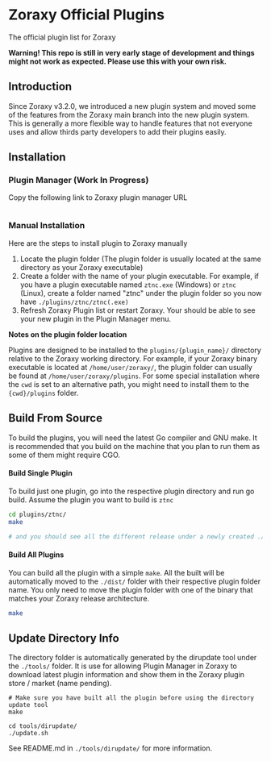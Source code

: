 # Zoraxy Official Plugins
The official plugin list for Zoraxy

**Warning! This repo is still in very early stage of development and things might not work as expected. Please use this with your own risk.**



## Introduction

Since Zoraxy v3.2.0, we introduced a new plugin system and moved some of the features from the Zoraxy main branch into the new plugin system. This is generally a more flexible way to handle features that not everyone uses and allow thirds party developers to add their plugins easily. 



## Installation

### Plugin Manager (Work In Progress)

Copy the following link to Zoraxy plugin manager URL

```

```



### Manual Installation

Here are the steps to install plugin to Zoraxy manually

1. Locate the plugin folder (The plugin folder is usually located at the same directory as your Zoraxy executable)
2. Create a folder with the name of your plugin executable. For example, if you have a plugin executable named `ztnc.exe` (Windows) or `ztnc` (Linux), create a folder named "ztnc" under the plugin folder so you now have `./plugins/ztnc/ztnc(.exe)`
3. Refresh Zoraxy Plugin list or restart Zoraxy. Your should be able to see your new plugin in the Plugin Manager menu. 



**Notes on the plugin folder location**

Plugins are designed to be installed to the `plugins/{plugin_name}/` directory relative to the Zoraxy working directory. For example, if your Zoraxy binary executable is located at `/home/user/zoraxy/`, the plugin folder can usually be found at `/home/user/zoraxy/plugins`. For some special installation where the `cwd` is set to an alternative path, you might need to install them to the `{cwd}/plugins` folder.

## Build From Source

To build the plugins, you will need the latest Go compiler and GNU make. It is recommended that you build on the machine that you plan to run them as some of them might require CGO. 

#### Build Single Plugin

To build just one plugin, go into the respective plugin directory and run go build. Assume the plugin you want to build is `ztnc`

```bash
cd plugins/ztnc/
make

# and you should see all the different release under a newly created ./build folder
```

#### Build All Plugins

You can build all the plugin with a simple `make`. All the built will be automatically moved to the `./dist/` folder with their respective plugin folder name. You only need to move the plugin folder with one of the binary that matches your Zoraxy release architecture. 

```bash
make
```



## Update Directory Info

The directory folder is automatically generated by the dirupdate tool under the `./tools/` folder. It is use for allowing Plugin Manager in Zoraxy to download latest plugin information and show them in the Zoraxy plugin store / market (name pending).

```
# Make sure you have built all the plugin before using the directory update tool
make

cd tools/dirupdate/
./update.sh
```

See README.md in `./tools/dirupdate/` for more information. 
